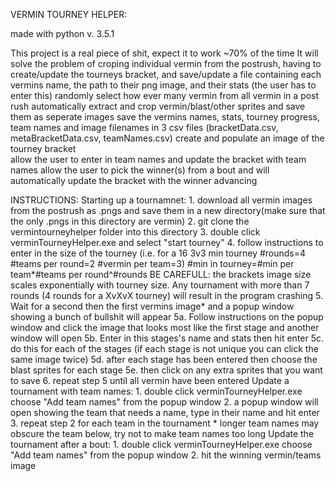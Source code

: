 VERMIN TOURNEY HELPER:

made with python v. 3.5.1

This project is a real piece of shit, expect it to work ~70% of the time
It will
	solve the problem of croping individual vermin from the postrush, having to create/update the tourneys bracket, and save/update a file containing each vermins name, the path to their png image, and their stats (the user has to enter this)
	randomly select how ever many vermin from all vermin in a post rush
	automatically extract and crop vermin/blast/other sprites and save them as seperate images
	save the vermins names, stats, tourney progress, team names and image filenames in 3 csv files (bracketData.csv, metaBracketData.csv, teamNames.csv)
	create and populate an image of the tourney bracket   
	allow the user to enter in team names and update the bracket with team names
	allow the user to pick the winner(s) from a bout and will automatically update the bracket with the winner advancing

INSTRUCTIONS:
	Starting up a tournamnet:
		1. download all vermin images from the postrush as .pngs and save them in a new directory(make sure that the only .pngs in this directory are vermin)
		2. git clone the vermintourneyhelper folder into this directory
		3. double click verminTourneyHelper.exe and select "start tourney"
		4. follow instructions to enter in the size of the tourney 
		(i.e. for a 16 3v3 min tourney 
			#rounds=4
			#teams per round=2
			#vermin per team=3)
		#min in tourney=#min per team*#teams per round^#rounds
		BE CAREFULL: the brackets image size scales exponentially with tourney size. Any tournament with more than 7 rounds (4 rounds for a XvXvX tourney) will result in the program crashing
		5. Wait for a second then the first vermins image* and a popup window showing a bunch of bullshit will appear
			5a. Follow instructions on the popup window and click the image that looks most like the first stage and another window will open
			5b. Enter in this stages's name and stats then hit enter
			5c. do this for each of the stages (if each stage is not unique you can click the same image twice)
			5d. after each stage has been entered then choose the blast sprites for each stage
			5e. then click on any extra sprites that you want to save
		6. repeat step 5 until all vermin have been entered
	Update a tournament with team names:
		1. double click verminTourneyHelper.exe choose "Add team names" from the popup window
		2. a popup window will open showing the team that needs a name, type in their name and hit enter
		3. repeat step 2 for each team in the tournament
		* longer team names may obscure the team below, try not to make team names too long
	Update the tournament after a bout:
		1. double click verminTourneyHelper.exe choose "Add team names" from the popup window
		2. hit the winning vermin/teams image